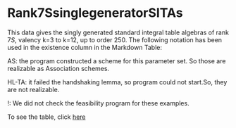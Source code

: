 # Rank7SsinglegeneratorSITAs
This data gives the singly generated standard integral table algebras of rank $7S$, valency k=3 to k=12, up to order $250$. 
The following notation has been used in the existence column in the Markdown Table:

AS: the program constructed a scheme for this parameter set.  So those are realizable as Association schemes.

HL-TA: it failed the handshaking lemma, so program could not start.So, they are not realizable.

!: We did not check the feasibility program for these examples.

To see the table, click [here](https://github.com/RoghayehMaleki/QPGdatabase-/blob/main/Rank7SsinglegeneratorSITAs/markdown-table.md)
